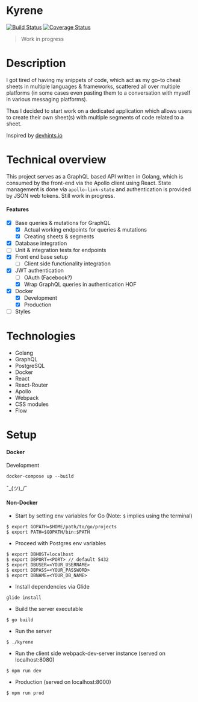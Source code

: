 # Kyrene
[![Build Status](https://travis-ci.org/raunofreiberg/kyrene.svg?branch=master)](https://travis-ci.org/raunofreiberg/kyrene)
[![Coverage Status](https://coveralls.io/repos/github/raunofreiberg/kyrene/badge.svg)](https://coveralls.io/github/raunofreiberg/kyrene)

> Work in progress

# Description

I got tired of having my snippets of code, which act as my go-to cheat sheets in multiple languages & frameworks, scattered all over multiple platforms (in some cases even pasting them to a conversation with myself in various messaging platforms).

Thus I decided to start work on a dedicated application which allows users to create their own sheet(s) with multiple segments of code related to a sheet.

Inspired by [devhints.io](https://devhints.io/)

# Technical overview

This project serves as a GraphQL based API written in Golang, which is consumed by the front-end via the Apollo client using React.
State management is done via `apollo-link-state` and authentication is provided by JSON web tokens. Still work in progress.

#### Features

- [x] Base queries & mutations for GraphQL
    - [x] Actual working endpoints for queries & mutations
    - [x] Creating sheets & segments
- [x] Database integration
- [ ] Unit & integration tests for endpoints
- [x] Front end base setup
    - [ ] Client side functionality integration
- [x] JWT authentication
    - [ ] OAuth (Facebook?)
	- [x] Wrap GraphQL queries in authentication HOF
- [x] Docker
	- [x] Development
	- [x] Production
- [ ] Styles

# Technologies
- Golang
- GraphQL
- PostgreSQL
- Docker
- React
- React-Router
- Apollo
- Webpack
- CSS modules
- Flow

# Setup

#### Docker

Development
```
docker-compose up --build
```

¯\_(ツ)_/¯

#### Non-Docker

* Start by setting env variables for Go (Note: `$` implies using the terminal)

```
$ export GOPATH=$HOME/path/to/go/projects
$ export PATH=$GOPATH/bin:$PATH
```

* Proceed with Postgres env variables

```
$ export DBHOST=localhost
$ export DBPORT=<PORT> // default 5432
$ export DBUSER=<YOUR_USERNAME>
$ export DBPASS=<YOUR_PASSWORD>
$ export DBNAME=<YOUR_DB_NAME>
```

* Install dependencies via Glide

```
glide install
````

* Build the server executable

```
$ go build
```

* Run the server

```
$ ./kyrene
````

* Run the client side webpack-dev-server instance (served on localhost:8080)

```
$ npm run dev
```

* Production (served on localhost:8000)

```
$ npm run prod
```
